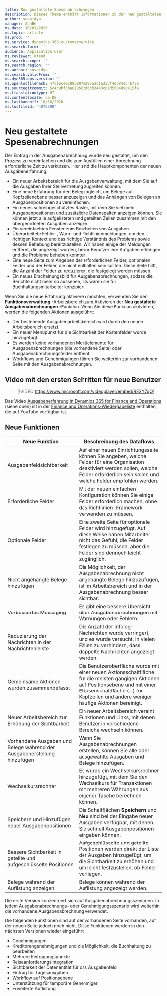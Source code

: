 ```yaml
---
title: Neu gestaltete Spesenabrechnungen
description: Dieses Thema enthält Informationen zu der neu gestalteten und neu entworfenen Erfahrung für die Erfassung von Ausgabenabrechnungen.
author: suvaidya
manager: AnnBe
ms.date: 10/01/2020
ms.topic: article
ms.prod: ''
ms.service: dynamics-365-customerservice
ms.search.form: ''
audience: Application User
ms.reviewer: kfend
ms.search.scope: ''
ms.search.region: ''
ms.author: suvaidya
ms.search.validFrom: ''
ms.dyn365.ops.version: ''
ms.openlocfilehash: 47c1bce0c886897b295a3c1a355f4db843c4b73a
ms.sourcegitcommit: 5c4c9bf3ba018562d6cb3443c01d550489c415fa
ms.translationtype: HT
ms.contentlocale: de-DE
ms.lasthandoff: 10/16/2020
ms.locfileid: "4076590"
---
```

# <a name="expense-reports-reimagined"></a>Neu gestaltete Spesenabrechnungen

Der Eintrag in der Ausgabenabrechnung wurde neu gestaltet, um den Prozess zu vereinfachen und die zum Ausfüllen einer Abrechnung erforderliche Zeit zu verkürzen. Hier sind die Hauptkomponenten der neuen Ausgabenerfahrung:

- Ein neuer Arbeitsbereich für die Ausgabenverwaltung, mit dem Sie auf die Ausgaben Ihrer Stellvertretung zugreifen können.
- Eine neue Erfahrung für den Belegabgleich, um Belege auf Kopfzeilenebene besser anzuzeigen und das Anhängen von Belegen an Ausgabenpositionen zu vereinfachen.
- Ein neues schreibgeschütztes Raster, mit dem Sie viel mehr Ausgabenpositionen und zusätzliche Datenspalten anzeigen können. Sie können jetzt alle aufgelisteten und geteilten Zeilen zusammen mit den übergeordneten Ausgaben anzeigen.
- Ein vereinfachtes Fenster zum Bearbeiten von Ausgaben.
- Überarbeitete Fehler-, Warn- und Richtlinienmeldungen, um den richtigen Kontext und das richtige Verständnis des Problems sowie dessen Behebung bereitzustellen. Wir haben einige der Meldungen entfernt, die angezeigt wurden, bevor Benutzer ihre Aufgaben erledigen und die Probleme beheben konnten.
- Eine neue Seite zum Angeben der erforderlichen Felder, optionalen Felder und der Felder, die nicht enthalten sein sollten. Diese Seite hilft, die Anzahl der Felder zu reduzieren, die festgelegt werden müssen.
- Ein neues Erscheinungsbild für Ausgabenabrechnungen, sodass die Berichte nicht mehr so aussehen, als wären sie für Buchhaltungsmitarbeiter konzipiert.

Wenn Sie die neue Erfahrung aktivieren möchten, verwenden Sie den **Funktionsverwaltung** -Arbeitsbereich zum Aktivieren der **Neu gestaltete Ausgabenabrechnungen** -Funktion. Wenn Sie diese Funktion aktivieren, werden die folgenden Aktionen ausgeführt:

- Der bestehende Ausgabenarbeitsbereich wird durch den neuen Arbeitsbereich ersetzt.
- Ein neuer Menüpunkt für die Sichtbarkeit der Kostenfelder wurde hinzugefügt.
- Es werden keine vorhandenen Menüelemente für Ausgabenabrechnungen (die vorhandene Seite) oder Ausgabenabrechnungsfelder entfernt.
- Workflows und Genehmigungen führen Sie weiterhin zur vorhandenen Seite mit den Ausgabenabrechnungen.

## <a name="getting-started-video-for-new-users"></a>Video mit den ersten Schritten für neue Benutzer

> [!VIDEO https://www.microsoft.com/videoplayer/embed/RE2Y7gO]

Das Video [Ausgabenerfahrung in Dynamics 365 for Finance and Operations](https://youtu.be/Ocy-MsTvEE0) (siehe oben) ist in der [Finance and Operations-Wiedergabeliste](https://www.youtube.com/playlist?list=PLcakwueIHoT_SYfIaPGoOhloFoCXiUSyW) enthalten, die auf YouTube verfügbar ist.

## <a name="new-features"></a>Neue Funktionen

| Neue Funktion | Beschreibung des Dataflows |
|---|----|
| Ausgabenfeldsichtbarkeit | Auf einer neuen Einrichtungsseite können Sie angeben, welche Felder für eine Organisation deaktiviert werden sollen, welche Felder erforderlich sein sollen und welche Felder empfohlen werden. |
| Erforderliche Felder | Mit der neuen einfachen Konfiguration können Sie einige Felder erforderlich machen, ohne das Richtlinien-Framework verwenden zu müssen. |
| Optionale Felder | Eine zweite Seite für optionale Felder wird hinzugefügt. Auf diese Weise haben Mitarbeiter nicht das Gefühl, die Felder festlegen zu müssen, aber die Felder sind dennoch leicht zugänglich. |
| Nicht angehängte Belege hinzufügen | Die Möglichkeit, der Ausgabenabrechnung nicht angehängte Belege hinzuzufügen, ist im Arbeitsbereich und in der Ausgabenabrechnung besser sichtbar. |
| Verbessertes Messaging | Es gibt eine bessere Übersicht über Ausgabenabrechnungen mit Warnungen oder Fehlern. |
| Reduzierung der Nachrichten in der Nachrichtenleiste| Die Anzahl der Infolog-Nachrichten wurde verringert, und es wurde versucht, in vielen Fällen zu verhindern, dass doppelte Nachrichten angezeigt werden. |
| Gemeinsame Aktionen wurden zusammengefasst | Die Benutzeroberfläche wurde mit einer neuen Aktionsschaltfläche für die meisten gängigen Aktionen auf Positionsebene und mit einer Ellipsenschaltfläche (...) für Kopfzeilen und andere weniger häufige Aktionen bereinigt. |
| Neuer Arbeitsbereich zur Erhöhung der Sichtbarkeit | Ein neuer Arbeitsbereich vereint Funktionen und Links, mit denen Benutzer in verschiedene Bereiche wechseln können. |
| Vorhandene Ausgaben und Belege während der Ausgabenerstellung hinzufügen | Wenn Sie Ausgabenabrechnungen erstellen, können Sie alle oder ausgewählte Ausgaben und Belege hinzufügen. |
| Wechselkursrechner | Es wurde ein Wechselkursrechner hinzugefügt, mit dem Sie den Wechselkurs für Transaktionen mit mehreren Währungen aus eigener Tasche berechnen können. |
| Speichern und Hinzufügen neuer Ausgabenpositionen | Die Schaltflächen **Speichern** und **Neu** sind bei der Eingabe neuer Ausgaben verfügbar, mit denen Sie schnell Ausgabenpositionen eingeben können. |
| Bessere Sichtbarkeit in geteilte und aufgeschlüsselte Positionen | Aufgeschlüsselte und geteilte Positionen werden direkt der Liste der Ausgaben hinzugefügt, um die Sichtbarkeit zu erhöhen und um leicht festzustellen, ob Fehler vorliegen. |
| Belege während der Auflistung anzeigen | Belege können während der Auflistung angezeigt werden. |

Die erste Version konzentriert sich auf Ausgabenabrechnungsszenarien. In jedem Ausgabenabrechnungs- oder Genehmigungsszenario wird weiterhin die vorhandene Ausgabenabrechnung verwendet.

Die folgenden Funktionen sind auf der vorhandenen Seite vorhanden, auf der neuen Seite jedoch noch nicht. Diese Funktionen werden in den nächsten Versionen wieder eingeführt:

- Genehmigungen
- Kreditorengenehmigungen und die Möglichkeit, die Buchhaltung zu bearbeiten
- Mehrere Eintragungspunkte
- Reiseanforderungsintegration
- Sichtbarkeit der Datenentität für das Ausgabenfeld
- Eintrag für Tagesausgaben
- Workflow auf Positionsebene
- Unterstützung für temporäre Genehmiger
- Erweiterte Auflistung
